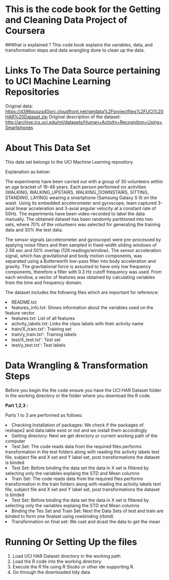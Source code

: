 # This is the code book for the Getting and Cleaning Data Project of Coursera

##What is explained ? 
This code book explains the variables, data, and  transformation steps and data wrangling done to clean up the data.

# Links To The Data Source pertaining to UCI Machine Learning Repositories

Original data: https://d396qusza40orc.cloudfront.net/getdata%2Fprojectfiles%2FUCI%20HAR%20Dataset.zip
Original description of the dataset: http://archive.ics.uci.edu/ml/datasets/Human+Activity+Recognition+Using+Smartphones

# About This Data Set 
This data set belongs to the UCI Machine Learning repository.

Explanation as below:

The experiments have been carried out with a group of 30 volunteers within an age bracket of 19-48 years. Each person performed six
activities (WALKING, WALKING_UPSTAIRS, WALKING_DOWNSTAIRS, SITTING, STANDING, LAYING) wearing a smartphone (Samsung Galaxy S II) 
on the waist. Using its embedded accelerometer and gyroscope, team captured 3-axial linear acceleration and 3-axial angular velocity
at a constant rate of 50Hz. The experiments have been video-recorded to label the data manually.
The obtained dataset has been randomly partitioned into two sets, where 70% of the volunteers was selected for
generating the training data and 30% the test data. 

The sensor signals (accelerometer and gyroscope) were pre-processed by applying noise filters and then sampled in fixed-width
sliding windows of 2.56 sec and 50% overlap (128 readings/window). The sensor acceleration signal, which has gravitational 
and body motion components, was separated using a Butterworth low-pass filter into body acceleration and gravity. 
The gravitational force is assumed to have only low frequency components, therefore a filter with 0.3 Hz cutoff frequency was used.
From each window, a vector of features was obtained by calculating variables from the time and frequency domain.

The dataset includes the following files which are important for reference:

<li> README.txt </li>

<li> features_info.txt: Shows information about the variables used on the feature vector </li>

<li> features.txt: List of all features </li>

<li> activity_labels.txt: Links the class labels with their activity name</li>

<li> train/X_train.txt': Training set</li>

<li> train/y_train.txt': Training labels </li>

<li> test/X_test.txt': Test set </li>

<li> test/y_test.txt': Test labels </li>

# Data Wrangling & Transformation Steps 

Before you begin the the code ensure you have the UCI HAR Dataset folder in the working directory or the folder where you download the R code.

<b> Part 1,2,3 : </b>

Parts 1 to 3 are performed as follows:

<li> Checking Installation of packages:  We check if the packages of reshape2 and data.table exist or not and we install them accordingly </li>
<li> Getting directory: Next we get directory or current working path of the computer </li>
<li> Test Set: The code reads data from the required files performs transformation in the  test  folders along with reading the activity labels text file, subject file and X set and Y label set, post transformations the dataset is binded</li>
<li> Test Set: Before binding the data set the data in X set is filtered by selecting only the variables explaing the STD and Mean columns  </li>
<li> Train Set: The code reads data from the required files performs transformation in the  train folders along with reading the activity labels text file, subject file and X set and Y label set, post transformations the dataset is binded</li>
<li> Test Set: Before binding the data set the data in X set is filtered by selecting only the variables explaing the STD and Mean columns  </li>
<li> Binding the Tes Set and Train Set: Next the Data Sets of test and train are binded to form one finalset using rowbinding (rbind)</li>
<li> Transformation on final set: We cast and dcast the data to get the mean </li>

# Running Or Setting Up the files

1. Load UCI HAR Dataset directory in the working path 
2. Load the R code into the working directory
3. Execute the R file using R Studio or other ide supporting R.
4. Go through the downloaded tidy data 